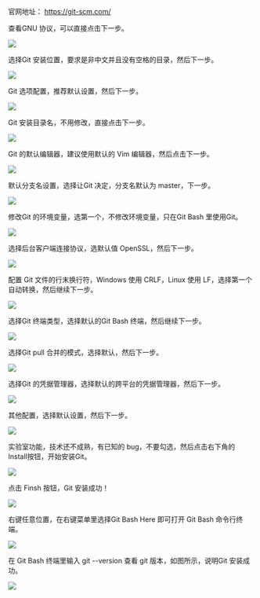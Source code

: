 官网地址： <https://git-scm.com/>




查看GNU 协议，可以直接点击下一步。






![](https://p3-juejin.byteimg.com/tos-cn-i-k3u1fbpfcp/9d06ab519f7249538efdc91bbeef1177~tplv-k3u1fbpfcp-zoom-1.image)




选择Git 安装位置，要求是非中文并且没有空格的目录，然后下一步。

![](https://p3-juejin.byteimg.com/tos-cn-i-k3u1fbpfcp/74a4b3486cec4afab8c3565d3f3abf9a~tplv-k3u1fbpfcp-zoom-1.image)



Git 选项配置，推荐默认设置，然后下一步。

![](https://p3-juejin.byteimg.com/tos-cn-i-k3u1fbpfcp/6de173c151584230b2507fc850bd996f~tplv-k3u1fbpfcp-zoom-1.image)

Git 安装目录名，不用修改，直接点击下一步。

![](https://p3-juejin.byteimg.com/tos-cn-i-k3u1fbpfcp/39a24fbc3cb841f9b41959d451e995fb~tplv-k3u1fbpfcp-zoom-1.image)




Git 的默认编辑器，建议使用默认的 Vim 编辑器，然后点击下一步。

![](https://p3-juejin.byteimg.com/tos-cn-i-k3u1fbpfcp/3c5f3ddf67504f5ea4acd8c1d0569076~tplv-k3u1fbpfcp-zoom-1.image)



默认分支名设置，选择让Git 决定，分支名默认为 master，下一步。

![](https://p3-juejin.byteimg.com/tos-cn-i-k3u1fbpfcp/f5aff676af0d4207a31c407430ed14a3~tplv-k3u1fbpfcp-zoom-1.image)




修改Git 的环境变量，选第一个，不修改环境变量，只在Git Bash 里使用Git。

![](https://p3-juejin.byteimg.com/tos-cn-i-k3u1fbpfcp/094185bae2c449dab65b6eb23ef5981a~tplv-k3u1fbpfcp-zoom-1.image)



选择后台客户端连接协议，选默认值 OpenSSL，然后下一步。

![](https://p3-juejin.byteimg.com/tos-cn-i-k3u1fbpfcp/a2abe404b39c463d9a5ae2349c733bdd~tplv-k3u1fbpfcp-zoom-1.image)




配置 Git 文件的行末换行符，Windows 使用 CRLF，Linux 使用 LF，选择第一个自动转换，然后继续下一步。

![](https://p3-juejin.byteimg.com/tos-cn-i-k3u1fbpfcp/d5c3dad4a5fc49cb88704f52c97dc4e3~tplv-k3u1fbpfcp-zoom-1.image)

选择Git 终端类型，选择默认的Git Bash 终端，然后继续下一步。

![](https://p3-juejin.byteimg.com/tos-cn-i-k3u1fbpfcp/7dccd88620384df4bd49d2665866d263~tplv-k3u1fbpfcp-zoom-1.image)




选择Git pull 合并的模式，选择默认，然后下一步。

![](https://p3-juejin.byteimg.com/tos-cn-i-k3u1fbpfcp/de979a37a3c749b1a2c3505f277ef015~tplv-k3u1fbpfcp-zoom-1.image)




选择Git 的凭据管理器，选择默认的跨平台的凭据管理器，然后下一步。

![](https://p3-juejin.byteimg.com/tos-cn-i-k3u1fbpfcp/2cc66fd8dd2e48a6b8528210999906b5~tplv-k3u1fbpfcp-zoom-1.image)




其他配置，选择默认设置，然后下一步。

![](https://p3-juejin.byteimg.com/tos-cn-i-k3u1fbpfcp/57d3b4b7328b4550bef6138d9921b909~tplv-k3u1fbpfcp-zoom-1.image)




实验室功能，技术还不成熟，有已知的 bug，不要勾选，然后点击右下角的 Install按钮，开始安装Git。

![](https://p3-juejin.byteimg.com/tos-cn-i-k3u1fbpfcp/199625e977e146be8262898bb0936731~tplv-k3u1fbpfcp-zoom-1.image)

点击 Finsh 按钮，Git 安装成功！

![](https://p3-juejin.byteimg.com/tos-cn-i-k3u1fbpfcp/5ee5642946f94f93a8aa74d1e7e5e8b6~tplv-k3u1fbpfcp-zoom-1.image)




右键任意位置，在右键菜单里选择Git Bash Here 即可打开 Git Bash 命令行终端。

![](https://p3-juejin.byteimg.com/tos-cn-i-k3u1fbpfcp/3f13b8c7e10e4ff6ba9c7330c92fcbd5~tplv-k3u1fbpfcp-zoom-1.image)

在 Git Bash 终端里输入 git --version 查看 git 版本，如图所示，说明Git 安装成功。

![](https://p3-juejin.byteimg.com/tos-cn-i-k3u1fbpfcp/ebdda4a8c7fb45aaaf2f94d9ac96a11b~tplv-k3u1fbpfcp-zoom-1.image)